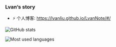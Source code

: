 
### Lvan‘s story

- ⚡ 个人博客: https://lvanliu.github.io/LvanNote/#/  

![GitHub stats](https://github-readme-stats.vercel.app/api?username=LvanLiu&show_icons=true&theme=light)

![Most used languages](https://github-readme-stats.vercel.app/api/top-langs/?username=LvanLiu&layout=compact&hide_border=true&langs_count=10&theme=light)

